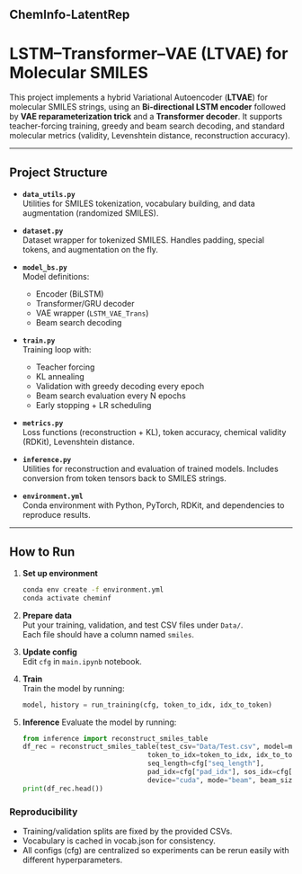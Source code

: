 ## ChemInfo-LatentRep

# LSTM–Transformer–VAE (LTVAE) for Molecular SMILES

This project implements a hybrid Variational Autoencoder (**LTVAE**) for molecular SMILES strings, using an **Bi-directional LSTM encoder** followed by **VAE reparameterization trick** and a **Transformer decoder**. It supports teacher-forcing training, greedy and beam search decoding, and standard molecular metrics (validity, Levenshtein distance, reconstruction accuracy).

---

## Project Structure

- **`data_utils.py`**  
  Utilities for SMILES tokenization, vocabulary building, and data augmentation (randomized SMILES).

- **`dataset.py`**  
  Dataset wrapper for tokenized SMILES. Handles padding, special tokens, and augmentation on the fly.

- **`model_bs.py`**  
  Model definitions:
  - Encoder (BiLSTM)
  - Transformer/GRU decoder
  - VAE wrapper (`LSTM_VAE_Trans`)
  - Beam search decoding

- **`train.py`**  
  Training loop with:
  - Teacher forcing  
  - KL annealing  
  - Validation with greedy decoding every epoch  
  - Beam search evaluation every N epochs  
  - Early stopping + LR scheduling

- **`metrics.py`**  
  Loss functions (reconstruction + KL), token accuracy, chemical validity (RDKit), Levenshtein distance.

- **`inference.py`**  
  Utilities for reconstruction and evaluation of trained models. Includes conversion from token tensors back to SMILES strings.

- **`environment.yml`**  
  Conda environment with Python, PyTorch, RDKit, and dependencies to reproduce results.

---

## How to Run

1. **Set up environment**
   ```bash
   conda env create -f environment.yml
   conda activate cheminf

2. **Prepare data**  
Put your training, validation, and test CSV files under `Data/`.  
Each file should have a column named `smiles`.

3. **Update config**  
Edit `cfg` in `main.ipynb` notebook.

4. **Train**  
Train the model by running:
   ```python
   model, history = run_training(cfg, token_to_idx, idx_to_token)

5. **Inference**
   Evaluate the model by running:
   ```python
   from inference import reconstruct_smiles_table
   df_rec = reconstruct_smiles_table(test_csv="Data/Test.csv", model=model,
                                  token_to_idx=token_to_idx, idx_to_token=idx_to_token,
                                  seq_length=cfg["seq_length"],
                                  pad_idx=cfg["pad_idx"], sos_idx=cfg["sos_idx"], eos_idx=cfg["eos_idx"],
                                  device="cuda", mode="beam", beam_size=cfg["beam_size"])
   print(df_rec.head())

### Reproducibility
- Training/validation splits are fixed by the provided CSVs.
-	Vocabulary is cached in vocab.json for consistency.
-	All configs (cfg) are centralized so experiments can be rerun easily with different hyperparameters.
